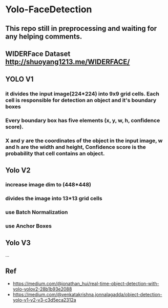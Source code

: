 # Yolo-FaceDetection
## This repo still in preprocessing and waiting for any helping comments.
## WIDERFace Dataset http://shuoyang1213.me/WIDERFACE/
## YOLO V1 
### it divides the input image(224*224) into 9x9 grid cells. Each cell is responsible for detection an object and it's boundary boxes
### Every boundary box has five elements (x, y, w, h, confidence score). 
### X and y are the coordinates of the object in the input image, w and h are the width and height, Confidence score is the probability that cell contains an object.

## Yolo V2
### increase image dim to (448*448)
### divides the image into 13*13 grid cells
### use Batch Normalization
### use Anchor Boxes

## Yolo V3
...

## Ref
* https://medium.com/@jonathan_hui/real-time-object-detection-with-yolo-yolov2-28b1b93e2088
* https://medium.com/@venkatakrishna.jonnalagadda/object-detection-yolo-v1-v2-v3-c3d5eca2312a
